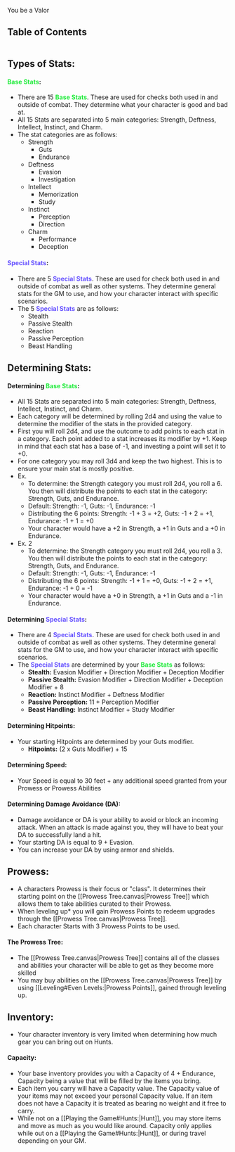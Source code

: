 You be a Valor
## Table of Contents
```table-of-contents
```
## Types of Stats:
#### <span style="font-weight:bold;color:rgb(33, 235, 60)"><span style="font-weight:bold;color:rgb(33, 235, 60)">Base Stats</span></span>:
- There are 15 <span style="font-weight:bold;color:rgb(33, 235, 60)">Base Stats</span>. These are used for checks both used in and outside of combat. They determine what your character is good and bad at.
- All 15 Stats are separated into 5 main categories: Strength, Deftness, Intellect, Instinct, and Charm.
- The stat categories are as follows:
	- Strength
		- Guts
		- Endurance
	- Deftness
		- Evasion
		- Investigation
	- Intellect
		- Memorization
		- Study
	- Instinct
		- Perception
		- Direction
	- Charm
		- Performance
		- Deception
#### <span style="font-weight:bold;color:rgb(102, 82, 255)">Special Stats</span>:
- There are 5 <span style="font-weight:bold;color:rgb(102, 82, 255)">Special Stats</span>. These are used for check both used in and outside of combat as well as other systems. They determine general stats for the GM to use, and how your character interact with specific scenarios. 
- The 5 <span style="font-weight:bold;color:rgb(102, 82, 255)">Special Stats</span> are as follows:
	- Stealth
	- Passive Stealth
	- Reaction
	- Passive Perception
	- Beast Handling
## Determining Stats:
#### Determining <span style="font-weight:bold;color:rgb(33, 235, 60)">Base Stats</span>:
- All 15 Stats are separated into 5 main categories: Strength, Deftness, Intellect, Instinct, and Charm.
- Each category will be determined by rolling 2d4 and using the value to determine the modifier of the stats in the provided category.
- First you will roll 2d4, and use the outcome to add points to each stat in a category. Each point added to a stat increases its modifier by +1. Keep in mind that each stat has a base of -1, and investing a point will set it to +0.
- For one category you may roll 3d4 and keep the two highest. This is to ensure your main stat is mostly positive. 
- Ex.
	- To determine: the Strength category you must roll 2d4, you roll a 6. You then will distribute the points to each stat in the category: Strength, Guts, and Endurance.
	- Default: Strength: -1, Guts: -1, Endurance: -1
	- Distributing the 6 points: Strength: -1 + 3 = +2, Guts: -1 + 2 = +1, Endurance: -1 + 1 = +0
	- Your character would have a +2 in Strength, a +1 in Guts and a +0 in Endurance. 
- Ex. 2
	- To determine: the Strength category you must roll 2d4, you roll a 3. You then will distribute the points to each stat in the category: Strength, Guts, and Endurance.
	- Default: Strength: -1, Guts: -1, Endurance: -1
	- Distributing the 6 points: Strength: -1 + 1 = +0, Guts: -1 + 2 = +1, Endurance: -1 + 0 = -1
	- Your character would have a +0 in Strength, a +1 in Guts and a -1 in Endurance. 
#### Determining <span style="font-weight:bold;color:rgb(102, 82, 255)">Special Stats</span>:
- There are 4 <span style="font-weight:bold;color:rgb(102, 82, 255)"><span style="font-weight:bold;color:rgb(102, 82, 255)">Special Stats</span></span>. These are used for check both used in and outside of combat as well as other systems. They determine general stats for the GM to use, and how your character interact with specific scenarios. 
- The <span style="font-weight:bold;color:rgb(102, 82, 255)">Special Stats</span> are determined by your <span style="font-weight:bold;color:rgb(33, 235, 60)">Base Stats</span> as follows:
	- **Stealth:** Evasion Modifier + Direction Modifier + Deception Modifier
	- **Passive Stealth:** Evasion Modifier + Direction Modifier + Deception Modifier + 8
	- **Reaction:** Instinct Modifier + Deftness Modifier
	- **Passive Perception:** 11 + Perception Modifier
	- **Beast Handling:** Instinct Modifier + Study Modifier
#### Determining Hitpoints:
- Your starting Hitpoints are determined by your Guts modifier.
	- **Hitpoints:** (2 x Guts Modifier) + 15
#### Determining Speed:
- Your Speed is equal to 30 feet + any additional speed granted from your Prowess or Prowess Abilities
#### Determining Damage Avoidance (DA):
- Damage avoidance or DA is your ability to avoid or block an incoming attack. When an attack is made against you, they will have to beat your DA to successfully land a hit. 
- Your starting DA is equal to 9 + Evasion.
- You can increase your DA by using armor and shields.
## Prowess:
- A characters Prowess is their focus or "class". It determines their starting point on the [[Prowess Tree.canvas|Prowess Tree]] which allows them to take abilities curated to their Prowess. 
- When leveling up* you will gain Prowess Points to redeem upgrades through the [[Prowess Tree.canvas|Prowess Tree]]. 
- Each character Starts with 3 Prowess Points to be used. 
#### The Prowess Tree:
- The [[Prowess Tree.canvas|Prowess Tree]] contains all of the classes and abilities your character will be able to get as they become more skilled
- You may buy abilities on the [[Prowess Tree.canvas|Prowess Tree]] by using [[Leveling#Even Levels:|Prowess Points]], gained through leveling up. 
## Inventory:
- Your character inventory is very limited when determining how much gear you can bring out on Hunts. 
#### Capacity:
- Your base inventory provides you with a Capacity of 4 + Endurance, Capacity being a value that will be filled by the items you bring.
- Each item you carry will have a Capacity value. The Capacity value of your items may not exceed your personal Capacity value. If an item does not have a Capacity it is treated as bearing no weight and it free to carry. 
- While not on a [[Playing the Game#Hunts:|Hunt]], you may store items and move as much as you would like around. Capacity only applies while out on a [[Playing the Game#Hunts:|Hunt]], or during travel depending on your GM.